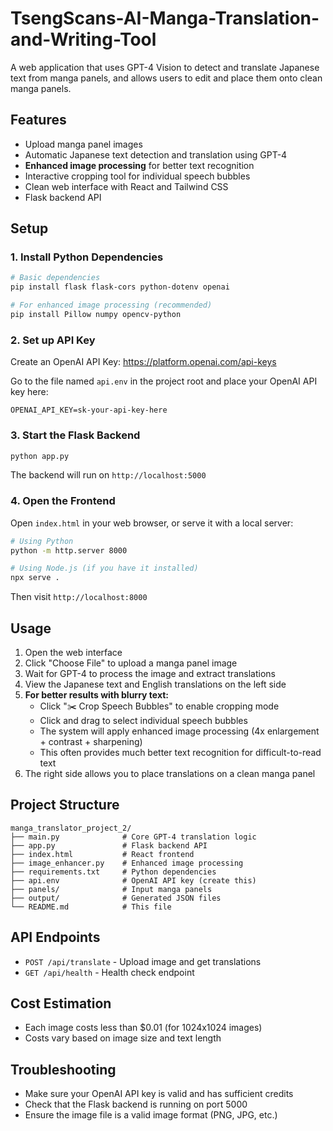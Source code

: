 # TsengScans-AI-Manga-Translation-and-Writing-Tool
A web application that uses GPT-4 Vision to detect and translate Japanese text from manga panels, and allows users to
edit and place them onto clean manga panels.

## Features

- Upload manga panel images
- Automatic Japanese text detection and translation using GPT-4
- **Enhanced image processing** for better text recognition
- Interactive cropping tool for individual speech bubbles
- Clean web interface with React and Tailwind CSS
- Flask backend API

## Setup

### 1. Install Python Dependencies
```bash
# Basic dependencies
pip install flask flask-cors python-dotenv openai

# For enhanced image processing (recommended)
pip install Pillow numpy opencv-python
```

### 2. Set up API Key
Create an OpenAI API Key: https://platform.openai.com/api-keys

Go to the file named `api.env` in the project root and place your OpenAI API key here:
```
OPENAI_API_KEY=sk-your-api-key-here
```

### 3. Start the Flask Backend
```bash
python app.py
```
The backend will run on `http://localhost:5000`

### 4. Open the Frontend
Open `index.html` in your web browser, or serve it with a local server:
```bash
# Using Python
python -m http.server 8000

# Using Node.js (if you have it installed)
npx serve .
```

Then visit `http://localhost:8000`

## Usage

1. Open the web interface
2. Click "Choose File" to upload a manga panel image
3. Wait for GPT-4 to process the image and extract translations
4. View the Japanese text and English translations on the left side
5. **For better results with blurry text:**
   - Click "✂️ Crop Speech Bubbles" to enable cropping mode
   - Click and drag to select individual speech bubbles
   - The system will apply enhanced image processing (4x enlargement + contrast + sharpening)
   - This often provides much better text recognition for difficult-to-read text
6. The right side allows you to place translations on a clean manga panel

## Project Structure

```
manga_translator_project_2/
├── main.py              # Core GPT-4 translation logic
├── app.py               # Flask backend API
├── index.html           # React frontend
├── image_enhancer.py    # Enhanced image processing
├── requirements.txt     # Python dependencies
├── api.env              # OpenAI API key (create this)
├── panels/              # Input manga panels
├── output/              # Generated JSON files
└── README.md            # This file
```

## API Endpoints

- `POST /api/translate` - Upload image and get translations
- `GET /api/health` - Health check endpoint

## Cost Estimation

- Each image costs less than $0.01 (for 1024x1024 images)
- Costs vary based on image size and text length

## Troubleshooting

- Make sure your OpenAI API key is valid and has sufficient credits
- Check that the Flask backend is running on port 5000
- Ensure the image file is a valid image format (PNG, JPG, etc.) 
